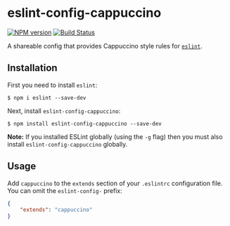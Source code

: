 eslint-config-cappuccino
========================

[![NPM version][npm-image]][npm-url] [![Build Status][travis-image]][travis-url]

A shareable config that provides Cappuccino style rules for [`eslint`](http://eslint.org).


## Installation

First you need to install `eslint`:

```
$ npm i eslint --save-dev
```

Next, install `eslint-config-cappuccino`:

```
$ npm install eslint-config-cappuccino --save-dev
```

**Note:** If you installed ESLint globally (using the `-g` flag) then you must also install `eslint-config-cappuccino` globally.


## Usage

Add `cappuccino` to the `extends` section of your `.eslintrc` configuration file. You can omit the `eslint-config-` prefix:

```json
{
    "extends": "cappuccino"
}
```

[npm-url]: https://npmjs.org/package/gulp
[npm-image]: http://img.shields.io/npm/v/eslint-config-cappuccino.svg?style=flat

[travis-url]: https://travis-ci.org/cappuccino/eslint-config-cappuccino
[travis-image]: https://travis-ci.org/cappuccino/eslint-config-cappuccino.svg?branch=master
